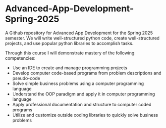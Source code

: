 # Advanced-App-Development-Spring-2025
A Github repository for Advanced App Development for the Spring 2025 semester.
We will write well-structured python code, create well-structured projects, and use
popular python libraries to accomplish tasks.

Through this course I will demonstrate mastery of the following competencies:

* Use an IDE to create and manage programming projects
* Develop computer code-based programs from problem descriptions and pseudo-code
* Solve simple business problems using a computer programming language
* Understand the OOP paradigm and apply it in computer programming language
* Apply professional documentation and structure to computer coded programs
* Utilize and customize outside coding libraries to quickly solve business problems
